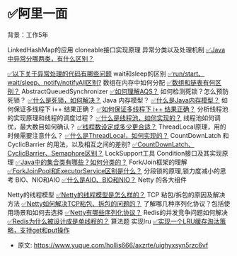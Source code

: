 # ✅阿里一面
<!--page header-->

背景：工作5年

LinkedHashMap的应用
cloneable接口实现原理
异常分类以及处理机制
[✅Java中异常分哪两类，有什么区别？](https://www.yuque.com/hollis666/axzrte/dx3i8a?view=doc_embed)

[✅以下关于异常处理的代码有哪些问题](https://www.yuque.com/hollis666/axzrte/bwxlms?view=doc_embed)
wait和sleep的区别
[✅run/start、wait/sleep、notify/notifyAll区别?](https://www.yuque.com/hollis666/axzrte/bw9p42?view=doc_embed)
数组在内存中如何分配
[✅数组和链表有何区别？](https://www.yuque.com/hollis666/axzrte/feley4pfqbz6pkr0?view=doc_embed)
AbstractQueuedSynchronizer
[✅如何理解AQS？](https://www.yuque.com/hollis666/axzrte/qka9yt?view=doc_embed)
如何检测死锁？怎么预防死锁？
[✅什么是死锁，如何解决？](https://www.yuque.com/hollis666/axzrte/mtdxsd?view=doc_embed)
Java 内存模型？
[✅什么是Java内存模型？](https://www.yuque.com/hollis666/axzrte/hmi3m1?view=doc_embed)
如何保证多线程下 i++ 结果正确？
[✅如何保证多线程下 i++ 结果正确？](https://www.yuque.com/hollis666/axzrte/wp2k1g6vlimw1gb2?view=doc_embed)
分析线程池的实现原理和线程的调度过程？
[✅什么是线程池，如何实现的？](https://www.yuque.com/hollis666/axzrte/fb5th6?view=doc_embed)
线程池如何调优，最大数目如何确认？
[✅线程数设定成多少更合适？](https://www.yuque.com/hollis666/axzrte/zanzx4giay7gixf6?view=doc_embed)
ThreadLocal原理，用的时候需要注意什么？
[✅什么是ThreadLocal，如何实现的？](https://www.yuque.com/hollis666/axzrte/ihoye3?view=doc_embed)
CountDownLatch 和 CyclicBarrier 的用法，以及相互之间的差别?
[✅CountDownLatch、CyclicBarrier、Semaphore区别？](https://www.yuque.com/hollis666/axzrte/bkx0d6?view=doc_embed)
LockSupport工具
Condition接口及其实现原理
[✅Java中的集合类有哪些？如何分类的？](https://www.yuque.com/hollis666/axzrte/gxi0rc?view=doc_embed)
Fork/Join框架的理解
[✅ForkJoinPool和ExecutorService区别是什么？](https://www.yuque.com/hollis666/axzrte/wl8s1swvh7g841be?view=doc_embed)
分段锁的原理,锁力度减小的思考
BIO、NIO和AIO
[✅什么是AIO、BIO和NIO？](https://www.yuque.com/hollis666/axzrte/qzdgo2?view=doc_embed)
Netty 的各大组件

Netty的线程模型
[✅Netty的线程模型是怎么样的？](https://www.yuque.com/hollis666/axzrte/ind4ry?view=doc_embed)
TCP 粘包/拆包的原因及解决方法
[✅Netty如何解决TCP粘包、拆包的问题的？](https://www.yuque.com/hollis666/axzrte/wfo7v7?view=doc_embed)
了解哪几种序列化协议？包括使用场景和如何去选择
[✅Netty有哪些序列化协议？](https://www.yuque.com/hollis666/axzrte/feghdunr7kut0y9k?view=doc_embed)
Redis的并发竞争问题如何解决
[✅Redis为什么被设计成是单线程的？](https://www.yuque.com/hollis666/axzrte/og6nf4?view=doc_embed)
算法题
实现lru
[✅实现一个LRU缓存淘汰策略，支持get和put操作](https://www.yuque.com/hollis666/axzrte/qk8y0w5wa0vpcyzp?view=doc_embed)


<!--page footer-->
- 原文: <https://www.yuque.com/hollis666/axzrte/uighyxsyn5rzc6vf>